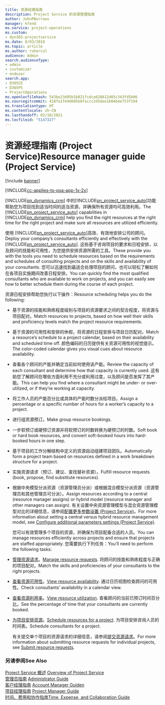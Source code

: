```yaml
---
title: 资源经理指南
description: Project Service 的资源管理指南
author: JohnPBurrows
manager: kfend
ms.service: project-operations
ms.custom:
- dyn365-projectservice
ms.date: 8/03/2018
ms.topic: article
ms.author: ruhercul
audience: Admin
search.audienceType:
- admin
- customizer
- enduser
search.app:
- D365CE
- D365PS
- ProjectOperations
ms.openlocfilehash: 543be23d95b1b821fcdca628612d03c343fd5b06
ms.sourcegitcommit: 418fa1fe9d605b8faccc2d5dee1b04b4e753f194
ms.translationtype: HT
ms.contentlocale: zh-CN
ms.lasthandoff: 02/10/2021
ms.locfileid: "5147327"
---
```

# <a name="resource-manager-guide-project-service"></a><span data-ttu-id="e268d-103">资源经理指南 (Project Service)</span><span class="sxs-lookup"><span data-stu-id="e268d-103">Resource manager guide (Project Service)</span></span>

[!include [banner](../includes/psa-now-project-operations.md)]

[!INCLUDE[cc-applies-to-psa-app-1x-2x](../includes/cc-applies-to-psa-app-1x-2x.md)]

<span data-ttu-id="e268d-104">[!INCLUDE[pn_dynamics_crm](../includes/pn-dynamics-crm.md)] 中的[!INCLUDE[pn_project_service_auto](../includes/pn-project-service-auto.md)]功能帮助您为项目找到适当时间的适当资源，并确保所有资源均可高效利用。</span><span class="sxs-lookup"><span data-stu-id="e268d-104">The [!INCLUDE[pn_project_service_auto](../includes/pn-project-service-auto.md)] capabilities in [!INCLUDE[pn_dynamics_crm](../includes/pn-dynamics-crm.md)] help you find the right resources at the right time for the right project and make sure all resources are utilized efficiently.</span></span>  
  
 <span data-ttu-id="e268d-105">使用 [!INCLUDE[pn_project_service_auto](../includes/pn-project-service-auto.md)]高效、有效地安排公司的顾问。</span><span class="sxs-lookup"><span data-stu-id="e268d-105">Deploy your company’s consultants efficiently and effectively with the [!INCLUDE[pn_project_service_auto](../includes/pn-project-service-auto.md)].</span></span> <span data-ttu-id="e268d-106">这些基于咨询项目的要求和日程安排，以及顾问的技能和可用性，为您提供安排资源所需的工具。</span><span class="sxs-lookup"><span data-stu-id="e268d-106">These provide you with the tools you need to schedule resources based on the requirements and schedules of consulting projects and on the skills and availability of your consultants.</span></span> <span data-ttu-id="e268d-107">您可以迅速找到最适合处理项目的顾问，也可以轻松了解如何在各项目实施期间改善日程安排。</span><span class="sxs-lookup"><span data-stu-id="e268d-107">You can quickly find the most qualified consultants who are available to work on projects, and you can easily see how to better schedule them during the course of each project.</span></span>  
  
 <span data-ttu-id="e268d-108">资源日程安排帮助您执行以下操作：</span><span class="sxs-lookup"><span data-stu-id="e268d-108">Resource scheduling helps you do the following:</span></span>  
  
- <span data-ttu-id="e268d-109">基于资源的技能和熟练程度级别与项目的资源要求之间的契合程度，将资源与项目配对。</span><span class="sxs-lookup"><span data-stu-id="e268d-109">Match resources to projects, based on how well their skills and proficiency levels match the project resource requirements.</span></span>  
  
- <span data-ttu-id="e268d-110">基于资源的可用性和安排的休假，将资源的日程安排与项目日历配对。</span><span class="sxs-lookup"><span data-stu-id="e268d-110">Match a resource’s schedule to a project calendar, based on their availability and scheduled time off.</span></span> <span data-ttu-id="e268d-111">颜色编码的日历提供有关资源可用性的视觉提示。</span><span class="sxs-lookup"><span data-stu-id="e268d-111">The color-coded calendar gives you visual cues about resource availability.</span></span>  
  
- <span data-ttu-id="e268d-112">查看各个顾问的产能并确定当前如何使用该产能。</span><span class="sxs-lookup"><span data-stu-id="e268d-112">Review the capacity of each consultant and determine how that capacity is currently used.</span></span> <span data-ttu-id="e268d-113">这有助您了解顾问在哪些方面利用不充分或利用过度，以及顾问是否发挥了其产能。</span><span class="sxs-lookup"><span data-stu-id="e268d-113">This can help you find where a consultant might be under- or over-utilized, or if they’re working at capacity.</span></span>  
  
- <span data-ttu-id="e268d-114">将工作人员的产能百分比或具体的产能时数分派给项目。</span><span class="sxs-lookup"><span data-stu-id="e268d-114">Assign a percentage or a specific number of hours for a worker’s capacity to a project.</span></span>  
  
- <span data-ttu-id="e268d-115">进行组资源预订。</span><span class="sxs-lookup"><span data-stu-id="e268d-115">Make group resource bookings.</span></span>  
  
- <span data-ttu-id="e268d-116">一步软预订或硬预订资源并将软预订的时数转换为硬预订的时数。</span><span class="sxs-lookup"><span data-stu-id="e268d-116">Soft book or hard book resources, and convert soft-booked hours into hard-booked hours in one step.</span></span>  
  
- <span data-ttu-id="e268d-117">基于项目的工作分解结构中定义的资源自动组建项目团队。</span><span class="sxs-lookup"><span data-stu-id="e268d-117">Automatically form a project team based on resources defined in a work breakdown structure for a project.</span></span>  
  
- <span data-ttu-id="e268d-118">实施资源请求（预订、建议、查找替补资源）。</span><span class="sxs-lookup"><span data-stu-id="e268d-118">Fulfill resource requests (book, propose, find substitute resources).</span></span>  
  
- <span data-ttu-id="e268d-119">根据中央模型分派资源（资源管理员分派）或根据混合模型分派资源（资源管理员和其他管理员可分派）。</span><span class="sxs-lookup"><span data-stu-id="e268d-119">Assign resources according to a central (resource manager assigns) or hybrid model (resource manager and other managers can assign).</span></span> <span data-ttu-id="e268d-120">有关设置中央资源管理模型与混合资源管理模型对比的详细信息，请参阅[配置更多参数设置 (Project Service)](../psa/configure-additional-parameters-settings.md)。</span><span class="sxs-lookup"><span data-stu-id="e268d-120">For more information about setting a central versus hybrid resource management model, see [Configure additional parameters settings (Project Service)](../psa/configure-additional-parameters-settings.md).</span></span>  
  
  <span data-ttu-id="e268d-121">您可以有效管理多个项目的资源，并确保为项目配备合适的人员。</span><span class="sxs-lookup"><span data-stu-id="e268d-121">You can manage resources efficiently across projects and ensure that projects are staffed appropriately.</span></span> <span data-ttu-id="e268d-122">您需要执行下列任务：</span><span class="sxs-lookup"><span data-stu-id="e268d-122">You’ll need to perform the following tasks:</span></span>  
  
- <span data-ttu-id="e268d-123">[管理资源请求](../psa/manage-resource-requests.md)。</span><span class="sxs-lookup"><span data-stu-id="e268d-123">[Manage resource requests](../psa/manage-resource-requests.md).</span></span> <span data-ttu-id="e268d-124">将顾问的技能和熟练程度与正确的项目配对。</span><span class="sxs-lookup"><span data-stu-id="e268d-124">Match the skills and proficiencies of your consultants to the right projects.</span></span>  
  
- <span data-ttu-id="e268d-125">[查看资源可用性](../psa/view-resource-availability.md)。</span><span class="sxs-lookup"><span data-stu-id="e268d-125">[View resource availability](../psa/view-resource-availability.md).</span></span> <span data-ttu-id="e268d-126">通过日历视图检查顾问的可用性。</span><span class="sxs-lookup"><span data-stu-id="e268d-126">Check consultants’ availability in a calendar view.</span></span>  
  
- <span data-ttu-id="e268d-127">[查看资源利用率](../psa/view-resource-utilization.md)。</span><span class="sxs-lookup"><span data-stu-id="e268d-127">[View resource utilization](../psa/view-resource-utilization.md).</span></span> <span data-ttu-id="e268d-128">查看顾问的当前已预订时间百分比。</span><span class="sxs-lookup"><span data-stu-id="e268d-128">See the percentage of time that your consultants are currently booked.</span></span>  
  
- <span data-ttu-id="e268d-129">[为项目安排资源](../psa/schedule-resources-project.md)。</span><span class="sxs-lookup"><span data-stu-id="e268d-129">[Schedule resources for a project](../psa/schedule-resources-project.md).</span></span> <span data-ttu-id="e268d-130">为项目安排咨询人员的时间表。</span><span class="sxs-lookup"><span data-stu-id="e268d-130">Schedule consultants for a project.</span></span>  
  
  <span data-ttu-id="e268d-131">有关提交单个项目的资源请求的详细信息，请参阅[提交资源请求](../psa/submit-resource-requests.md)。</span><span class="sxs-lookup"><span data-stu-id="e268d-131">For more information about submitting resource requests for individual projects, see [Submit resource requests](../psa/submit-resource-requests.md).</span></span>  
  
### <a name="see-also"></a><span data-ttu-id="e268d-132">另请参阅</span><span class="sxs-lookup"><span data-stu-id="e268d-132">See Also</span></span>  
 <span data-ttu-id="e268d-133">[Project Service 概述](../psa/overview.md) </span><span class="sxs-lookup"><span data-stu-id="e268d-133">[Overview of Project Service](../psa/overview.md) </span></span>  
 <span data-ttu-id="e268d-134">[管理员指南](../psa/admin-guide.md) </span><span class="sxs-lookup"><span data-stu-id="e268d-134">[Administrator Guide](../psa/admin-guide.md) </span></span>  
 <span data-ttu-id="e268d-135">[客户经理指南](../psa/account-manager-guide.md) </span><span class="sxs-lookup"><span data-stu-id="e268d-135">[Account Manager Guiden](../psa/account-manager-guide.md) </span></span>  
 <span data-ttu-id="e268d-136">[项目经理指南](../psa/project-manager-guide.md) </span><span class="sxs-lookup"><span data-stu-id="e268d-136">[Project Manager Guide](../psa/project-manager-guide.md) </span></span>  
 [<span data-ttu-id="e268d-137">时间、费用和协作指南</span><span class="sxs-lookup"><span data-stu-id="e268d-137">Time, Expense, and Collaboration Guide</span></span>](../psa/time-expense-collaboration-guide.md)
